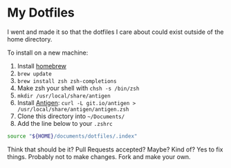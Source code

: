 # My Dotfiles

I went and made it so that the dotfiles I care about could exist outside of the home directory.

To install on a new machine:

1. Install [homebrew](https://brew.sh/)
1. `brew update`
1. `brew install zsh zsh-completions`
1. Make zsh your shell with `chsh -s /bin/zsh`
1. `mkdir /usr/local/share/antigen`
1. Install [Antigen](https://github.com/zsh-users/antigen): `curl -L git.io/antigen > /usr/local/share/antigen/antigen.zsh`
1. Clone this directory into `~/Documents/`
1. Add the line below to your `.zshrc`

```sh
source "${HOME}/documents/dotfiles/.index"
```

Think that should be it? Pull Requests accepted? Maybe? Kind of? Yes to fix things. Probably not to make changes. Fork and make your own.
